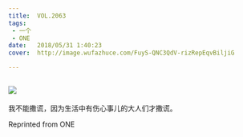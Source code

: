```yaml
---
title:	VOL.2063
tags:
 - 一个
 - ONE
date:	2018/05/31 1:40:23
cover:	http://image.wufazhuce.com/FuyS-QNC3QdV-rizRepEqvBiljiG

---
```

![](http://image.wufazhuce.com/FuyS-QNC3QdV-rizRepEqvBiljiG)
---

我不能撒谎，因为生活中有伤心事儿的大人们才撒谎。
 
Reprinted from ONE
